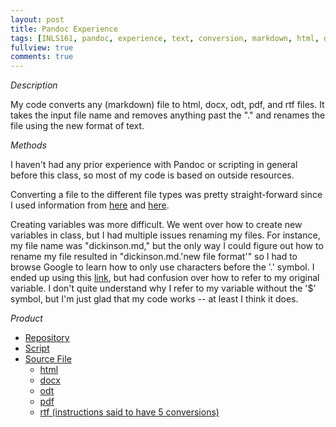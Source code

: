 ```yaml
---
layout: post
title: Pandoc Experience
tags: [INLS161, pandoc, experience, text, conversion, markdown, html, docx, odt, pdf, rtf]
fullview: true
comments: true
---
```


*Description* 

My code converts any (markdown) file to html, docx, odt, pdf, and rtf files. It takes the input file name and removes anything past the "." and renames the file using the new format of text.

*Methods*

I haven't had any prior experience with Pandoc or scripting in general before this class, so most of my code is based on outside resources. 

Converting a file to the different file types was pretty straight-forward since I used information from [here](http://pandoc.org/demos.html) and [here](https://inls161.johndmart.in/refsheets/pandoc-ref/).

Creating variables was more difficult. We went over how to create new variables in class, but I had multiple issues renaming my files. For instance, my file name was "dickinson.md," but the only way I could figure out how to rename my file resulted in "dickinson.md.'new file format'" so I had to browse Google to learn how to only use characters before the '.' symbol. I ended up using this [link](https://unix.stackexchange.com/questions/137775/how-to-extract-part-of-a-filename-before-or-before-extension), but had confusion over how to refer to my original variable. I don't quite understand why I refer to my variable without the '$' symbol, but I'm just glad that my code works -- at least I think it does.


*Product*
* [Repository](https://github.com/melissafu/melissafu-convert-documents)
* [Script](https://github.com/melissafu/melissafu-convert-documents/blob/master/melissafu-convert-docs.sh)
* [Source File](https://github.com/melissafu/melissafu-convert-documents/blob/master/dickinson.md)
  * [html](https://github.com/melissafu/melissafu-convert-documents/blob/master/dickinson.html)
  * [docx](https://github.com/melissafu/melissafu-convert-documents/blob/master/dickinson.docx)
  * [odt](https://github.com/melissafu/melissafu-convert-documents/blob/master/dickinson.odt)
  * [pdf](https://github.com/melissafu/melissafu-convert-documents/blob/master/dickinson.pdf)
  * [rtf (instructions said to have 5 conversions)](https://github.com/melissafu/melissafu-convert-documents/blob/master/dickinson.rtf)
